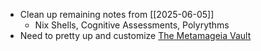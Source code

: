 - Clean up remaining notes from [[2025-06-05]]
	- Nix Shells, Cognitive Assessments, Polyrythms
- Need to pretty up and customize [The Metamageia Vault](https://metamageia.github.io/The-Metamageia-Vault/) 